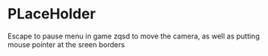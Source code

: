 # PLaceHolder

Escape to pause menu in game
zqsd to move the camera, as well as putting mouse pointer at the sreen borders
